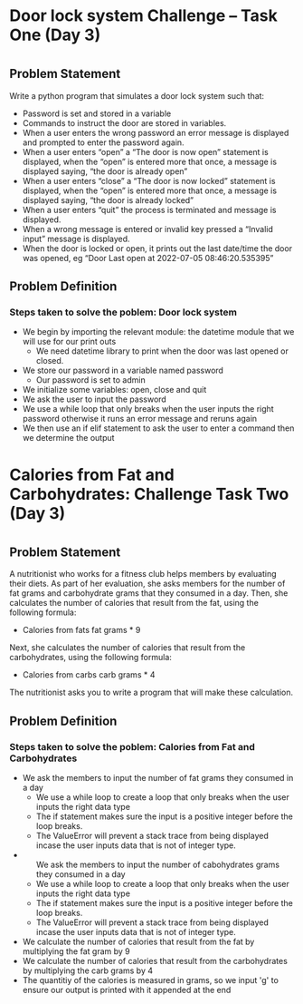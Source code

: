 <h1>Door lock system Challenge – Task One (Day 3)<h1>
  <h2>Problem Statement</h2>

<p>Write a python program that simulates a door lock system such that:<br>
<ul>
<li>Password is set and stored in a variable</li>
<li>Commands to instruct the door are stored in variables.</li>
<li>When a user enters the wrong password an error message is displayed and prompted to enter the password again.</li>
<li>When a user enters “open” a “The door is now open” statement is displayed, when the “open” is entered more that once, a message is displayed saying, “the door is already open”</li>
<li>When a user enters “close” a “The door is now locked” statement is displayed, when the “open” is entered more that once, a message is displayed saying, “the door is already locked”</li>
<li>When a user enters “quit” the process is terminated and message is displayed.</li>
<li>When a wrong message is entered or invalid key pressed a “Invalid input” message is displayed.</li>
<li>When the door is locked or open, it prints out the last date/time the door was opened, eg “Door Last open  at 2022-07-05 08:46:20.535395”</li>
  </ul>
  </p>

<h2>Problem Definition</h2>
<h3>Steps taken to solve the poblem: Door lock system</h3>

<ul>
<li>We begin by importing the relevant module: the datetime module that we will use for our print outs
<ul><li>We need datetime library to print when the door was last opened or closed.</li></ul>
</li>
<li>We store our password in a variable named password 
<ul><li>Our password is set to admin</li></ul>
</li>
<li>We initialize some variables: open, close and quit</li>
<li>We ask the user to input the password</li>
<li>We use a while loop that only breaks when the user inputs the right password otherwise it runs an error message and reruns again</li>
<li>We then use an if elif statement to ask the user to enter a command then we determine the output</li>
</ul>

<h1>Calories from Fat and Carbohydrates: Challenge Task Two (Day 3)<h1>
<h2>Problem Statement</h2>
   
<p>A nutritionist who works for a fitness club helps members by evaluating their diets. As part of her evaluation, she asks members for the number of fat grams and carbohydrate grams that they consumed in a day. Then, she calculates the number of calories that result from the fat, using the following formula:<br>
  <ul>
<li>Calories from fats fat grams * 9</li>
    </ul>
Next, she calculates the number of calories that result from the carbohydrates, using the following formula:
<ul>
    <li>Calories from carbs carb grams * 4</li>
</ul>
The nutritionist asks you to write a program that will make these calculation.

<h2>Problem Definition</h2>
<h3>Steps taken to solve the poblem: Calories from Fat and Carbohydrates</h3>
<ul>
<li>We ask the members to input the number of fat grams they consumed in a day
<ul>
<li>We use a while loop to create a loop that only breaks when the user inputs the right data type</li>
<li>The if statement makes sure the input is a positive integer before the loop breaks.</li>
<li>The ValueError will prevent a stack trace from being displayed incase the user inputs data that is not of integer type.</li>
</ul>
</li>
<li>
<ul>We ask the members to input the number of cabohydrates grams they consumed in a day
<li>We use a while loop to create a loop that only breaks when the user inputs the right data type</li>
<li>The if statement makes sure the input is a positive integer before the loop breaks.</li>
<li>The ValueError will prevent a stack trace from being displayed incase the user inputs data that is not of integer type.</li>
</ul>
</li>
<li>We calculate the number of calories that result from the fat by multiplying the fat gram by 9</li>
<li>We calculate the number of calories that result from the carbohydrates by multiplying the carb grams by 4</li>
<li>The quantitiy of the calories is measured in grams, so we input 'g' to ensure our output is printed with it appended at the end</li>
</ul>
